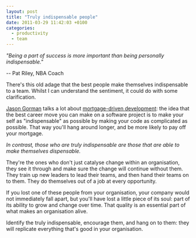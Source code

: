 ```yaml
---
layout: post
title: "Truly indispensable people"
date: 2011-03-29 11:42:03 +0100
categories:
  - productivity
  - team
---
```

<p><i>"Being a part of success is more important than being personally indispensable."</i></p>

-- Pat Riley, NBA Coach

There's this old adage that the best people make themselves indispensable to a team. Whilst I can understand the sentiment, it could do with some clarification.

[Jason Gorman](http://twitter.com/jasongorman) talks a lot about [mortgage-driven development](http://parlezuml.com/blog/?postid=147): the idea that the best career move you can make on a software project is to make your self as "indispensable" as possible by making your code as complicated as possible. That way you'll hang around longer, and be more likely to pay off your mortgage.

*In contrast, those who are truly indispensable are those that are able to make themselves dispensable.*

They're the ones who don't just catalyse change within an organisation, they see it through and make sure the change will continue without them. They train up new leaders to lead their teams, and then hand their teams on to them. They do themselves out of a job at every opportunity.

If you lost one of these people from your organisation, your company would not immediately fall apart, but you'll have lost a little piece of its soul: part of its ability to grow and change over time. That quality is an essential part of what makes an organisation alive.

Identify the truly indispensable, encourage them, and hang on to them: they will replicate everything that's good in your organisation.
